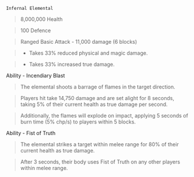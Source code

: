`Infernal Elemental`
> 8,000,000 Health

> 100 Defence

> Ranged Basic Attack - 11,000 damage (6 blocks)


> - Takes 33% reduced physical and magic damage.

> - Takes 33% increased true damage.

Ability - Incendiary Blast
> The elemental shoots a barrage of flames in the target direction.

> Players hit take 14,750 damage and are set alight for 8 seconds, taking 5% of their current health as true damage per second.

> Additionally, the flames will explode on impact, applying 5 seconds of burn time (5% chp/s) to players within 5 blocks.

Ability - Fist of Truth
> The elemental strikes a target within melee range for 80% of their current health as true damage.

> After 3 seconds, their body uses Fist of Truth on any other players within melee range.
